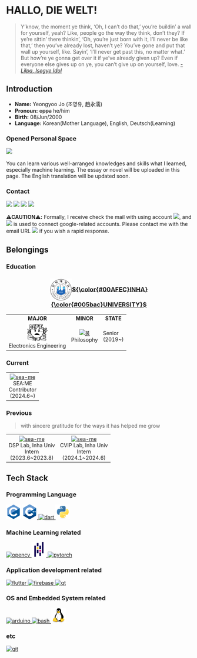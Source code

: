# HALLO, DIE WELT!

> Y’know, the moment ye think, ‘Oh, I can’t do that,’ you’re buildin’ a wall for yourself, yeah? Like, people go the way they think, don’t they? If ye’re sittin’ there thinkin’, ‘Oh, you’re just born with it, I’ll never be like that,’ then you’ve already lost, haven’t ye? You’ve gone and put that wall up yourself, like. Sayin’, ‘I’ll never get past this, no matter what.’ But how’re ye gonna get over it if ye’ve already given up? Even if everyone else gives up on ye, you can’t give up on yourself, love.
>  *<a href = "https://www.youtube.com/watch?v=LbdhUTJBxdQ">-Lilpa, Isegye Idol</a>*

## Introduction
- **Name:** Yeongyoo Jo (조영유, 趙永濡)
- **Pronoun:** ~~oppa~~ he/him 
- **Birth:** 08/Jun/2000
- **Language:** Korean(Mother Language), English, Deutsch(Learning)

### Opened Personal Space
<a href = "https://velog.io/@jo49973477/posts">
<img src="https://img.shields.io/badge/jo49973477-20C997?style=for-the-badge&logo=velog&logoColor=white">
</a>

You can learn various well-arranged knowledges and skills what I learned, especially machine learning. The essay or novel will be uploaded in this page.
The English translation will be updated soon.

### Contact

 <img src="https://img.shields.io/badge/jo49973477@naver.com-76BB21?style=plastic&logo=mailbox.org&logoColor=white"> <img src="https://img.shields.io/badge/hospitaloflove123@gmail.com-EA4335?style=plastic&logo=gmail&logoColor=white"> <a href = "https://www.instagram.com/propane38/" ><img src="https://img.shields.io/badge/propane38-E4405F?style=plastic&logo=instagram&logoColor=white&link=https://www.instagram.com/propane38/"></a> <a href = "https://www.linkedin.com/in/yeongyoo-jo-491b472a4/" ><img src="https://img.shields.io/badge/Yeongyoo Jo-0A66C2?style=plastic&logo=linkedin&logoColor=white"></a>

**⚠️CAUTION⚠️:** Formally, I receive check the mail with using account <img src="https://img.shields.io/badge/jo49973477@naver.com-76BB21?style=plastic&logo=mailbox.org&logoColor=white">, and <img src="https://img.shields.io/badge/hospitaloflove123@gmail.com-EA4335?style=plastic&logo=gmail&logoColor=white"> is used to connect google-related accounts. Please contact me with the email URL  <img src="https://img.shields.io/badge/jo49973477@naver.com-76BB21?style=plastic&logo=mailbox.org&logoColor=white"> if you wish a rapid response.


## Belongings
### Education
<a href= "https://www.inha.ac.kr/kr/index.do">
<h3 align="center"><img src="pics/inha.svg" width="60px;" alt="großinha" align="center"/>${\color{#00AFEC}INHA} {\color{#005bac}UNIVERSITY}$</h3>
</a>
<table align="center">
  </tr>
  <tr>
   <td align = "center" >
   <b>MAJOR</b>
   </td>
   <td align = "center" >
   <b>MINOR</b>
   </td>
   <td align = "center" >
   <b>STATE</b>
   </td>
  </tr>
  <tr>
   <td align = "center" >
    <a href="https://ee.inha.ac.kr/ee/index.do"><img src="pics/elec.png" width="60px;" alt="최강" align="center"/> </a><br />
    Electronics Engineering
   </td>
   <td align = "center" >
   <a href="https://philosophy.inha.ac.kr/philosophy/index.do"><img src="https://i.namu.wiki/i/vf-EgSt7lAJ1vV_a7Yv7XiObc_FOoiltTvbDueNDGyj10FWtMLqaqGNt6CLfSHUdesq2e36jJ1EEUARt8AUjPbDDBGOcav9C5zBu2nEaD3iwZ0mI56qubJ993lRt9tkkwwZ4RTru81T4uvLWgmPU6Q.webp" width="60px;" alt="불" align="center"/> </a><br/>
   Philosophy
   </td>
   <td>
   Senior<br />(2019~)
   </td>
  </tr>
</table>
</p align="center">

### Current
<center>
<table align="center">
  </tr>
  <tr>
   <td align="center">
   <a href="https://seame.space/"><img src="https://avatars.githubusercontent.com/u/107686383?s=200&v=4" width="80px;" alt="sea-me" align="center"/> </a> <br/>
   SEA:ME <br/>
   Contributor <br/>
   (2024.6~)
   </td>
  </tr>
</table>
</center>

### Previous
> with sincere gratitude for the ways it has helped me grow

<center>
<table align="center">
  </tr>
  <tr>
   <td align="center"'>
   <a href="https://dsp.inha.ac.kr/"><img src="https://avatars.githubusercontent.com/u/56786369?s=200&v=4" width="80px;" alt="sea-me" align="center"/></a> <br/>
   DSP Lab, Inha Univ <br/>
   Intern <br/>
   (2023.6~2023.8)
   </td>
   <td align="center">
   <a href="https://cvip.inha.ac.kr/"><img src="https://cvip.inha.ac.kr/img/logo_long.png" width="100px;" alt="sea-me" align="center"/></a> <br/>
   CVIP Lab, Inha Univ <br/>
   Intern <br/>
   (2024.1~2024.6)
   </td>
  </tr>
</table>
</center>

## Tech Stack

### Programming Language
 <a href="https://www.cprogramming.com/" target="_blank" rel="noreferrer"> <img src="https://raw.githubusercontent.com/devicons/devicon/master/icons/c/c-original.svg" alt="c" width="40" height="40"/></a>
 <a href="https://www.w3schools.com/cpp/" target="_blank" rel="noreferrer"> <img src="https://raw.githubusercontent.com/devicons/devicon/master/icons/cplusplus/cplusplus-original.svg" alt="cplusplus" width="40" height="40"/> </a> 
 <a href="https://dart.dev" target="_blank" rel="noreferrer"> <img src="https://www.vectorlogo.zone/logos/dartlang/dartlang-icon.svg" alt="dart" width="40" height="40"/> </a>
 <a href="https://www.python.org" target="_blank" rel="noreferrer"> <img src="https://raw.githubusercontent.com/devicons/devicon/master/icons/python/python-original.svg" alt="python" width="40" height="40"/> </a>
 

### Machine Learning related
<a href="https://opencv.org/" target="_blank" rel="noreferrer"> <img src="https://www.vectorlogo.zone/logos/opencv/opencv-icon.svg" alt="opencv" width="40" height="40"/> </a>
<a href="https://pandas.pydata.org/" target="_blank" rel="noreferrer"> <img src="https://raw.githubusercontent.com/devicons/devicon/2ae2a900d2f041da66e950e4d48052658d850630/icons/pandas/pandas-original.svg" alt="pandas" width="40" height="40"/> </a>
<a href="https://pytorch.org/" target="_blank" rel="noreferrer"> <img src="https://www.vectorlogo.zone/logos/pytorch/pytorch-icon.svg" alt="pytorch" width="40" height="40"/> </a>

### Application development related
<a href="https://flutter.dev" target="_blank" rel="noreferrer"> <img src="https://www.vectorlogo.zone/logos/flutterio/flutterio-icon.svg" alt="flutter" width="40" height="40"/> </a>
<a href="https://firebase.google.com/" target="_blank" rel="noreferrer"> <img src="https://www.vectorlogo.zone/logos/firebase/firebase-icon.svg" alt="firebase" width="40" height="40"/> </a>
<a href="https://www.qt.io/" target="_blank" rel="noreferrer"> <img src="https://upload.wikimedia.org/wikipedia/commons/0/0b/Qt_logo_2016.svg" alt="qt" width="40" height="40"/> </a>

### OS and Embedded System related
<a href="https://www.arduino.cc/" target="_blank" rel="noreferrer"> <img src="https://cdn.worldvectorlogo.com/logos/arduino-1.svg" alt="arduino" width="40" height="40"/> </a>
<a href="https://www.gnu.org/software/bash/" target="_blank" rel="noreferrer"> <img src="https://www.vectorlogo.zone/logos/gnu_bash/gnu_bash-icon.svg" alt="bash" width="40" height="40"/> </a>
<a href="https://www.linux.org/" target="_blank" rel="noreferrer"> <img src="https://raw.githubusercontent.com/devicons/devicon/master/icons/linux/linux-original.svg" alt="linux" width="40" height="40"/> </a>

### etc
<a href="https://git-scm.com/" target="_blank" rel="noreferrer"> <img src="https://www.vectorlogo.zone/logos/git-scm/git-scm-icon.svg" alt="git" width="40" height="40"/> </a>
